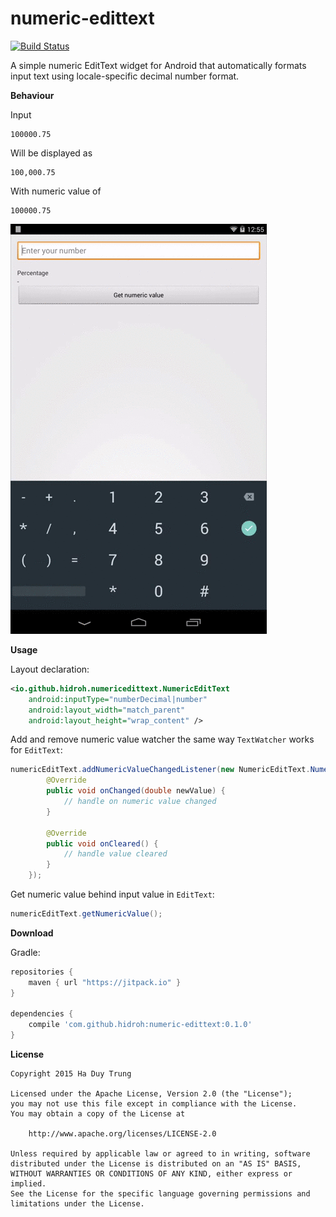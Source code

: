 # numeric-edittext

[![Build Status](https://travis-ci.org/hidroh/numeric-edittext.svg?branch=master)](https://travis-ci.org/hidroh/numeric-edittext)

A simple numeric EditText widget for Android that automatically formats input text using locale-specific decimal number format.

**Behaviour**

Input

    100000.75

Will be displayed as

    100,000.75

With numeric value of

    100000.75

![](sample.gif)

**Usage**

Layout declaration:

```xml
<io.github.hidroh.numericedittext.NumericEditText
    android:inputType="numberDecimal|number"
    android:layout_width="match_parent"
    android:layout_height="wrap_content" />
```

Add and remove numeric value watcher the same way `TextWatcher` works for `EditText`:

```java
numericEditText.addNumericValueChangedListener(new NumericEditText.NumericValueWatcher() {
        @Override
        public void onChanged(double newValue) {
            // handle on numeric value changed
        }

        @Override
        public void onCleared() {
            // handle value cleared
        }
    });
```

Get numeric value behind input value in `EditText`:

```java
numericEditText.getNumericValue();
```

**Download**

Gradle:

```groovy
repositories {
    maven { url "https://jitpack.io" }
}

dependencies {
    compile 'com.github.hidroh:numeric-edittext:0.1.0'
}
```

**License**

    Copyright 2015 Ha Duy Trung

    Licensed under the Apache License, Version 2.0 (the "License");
    you may not use this file except in compliance with the License.
    You may obtain a copy of the License at

        http://www.apache.org/licenses/LICENSE-2.0

    Unless required by applicable law or agreed to in writing, software
    distributed under the License is distributed on an "AS IS" BASIS,
    WITHOUT WARRANTIES OR CONDITIONS OF ANY KIND, either express or implied.
    See the License for the specific language governing permissions and
    limitations under the License.